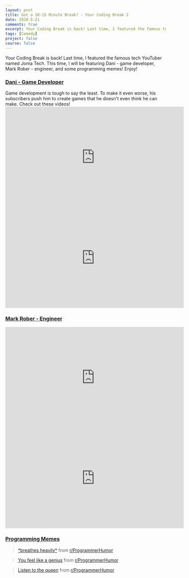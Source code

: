 ```yaml
---
layout: post
title: Got a 10-15 Minute Break? - Your Coding Break 2
date: 2020-5-21
comments: true
excerpt: Your Coding Break is back! Last time, I featured the famous tech YouTuber named Joma Tech. This time, I will be featuring Dani - game developer, Mark Rober - engineer,  and some programming memes! Enjoy!
tags: [Comedy]
project: false
course: false
---
```


Your Coding Break is back! Last time, I featured the famous tech YouTuber named Joma Tech. This time, I will be featuring Dani - game developer, Mark Rober - engineer,  and some programming memes! Enjoy!


<h3><u>Dani - Game Developer</u></h3>
Game development is tough to say the least. To make it even worse, his subscribers push him to create games that he doesn't even think he can make. Check out these videos!

<iframe width="560" height="315" src="https://www.youtube.com/embed/TtdBAA3hCxY" frameborder="0" allow="accelerometer; autoplay; encrypted-media; gyroscope; picture-in-picture" allowfullscreen></iframe>

<br>

<iframe width="560" height="315" src="https://www.youtube.com/embed/7tC6DUaPqfM" frameborder="0" allow="accelerometer; autoplay; encrypted-media; gyroscope; picture-in-picture" allowfullscreen></iframe>

<h3><u>Mark Rober - Engineer</u></h3>

<iframe width="560" height="315" src="https://www.youtube.com/embed/hFZFjoX2cGg" frameborder="0" allow="accelerometer; autoplay; encrypted-media; gyroscope; picture-in-picture" allowfullscreen></iframe>

<br>

<iframe width="560" height="315" src="https://www.youtube.com/embed/a_TSR_v07m0" frameborder="0" allow="accelerometer; autoplay; encrypted-media; gyroscope; picture-in-picture" allowfullscreen></iframe>

<h3><u>Programming Memes</u></h3>

<blockquote class="reddit-card" data-card-created="1590467990"><a href="https://www.reddit.com/r/ProgrammerHumor/comments/gomxyg/breathes_heavily/">*breathes heavily*</a> from <a href="http://www.reddit.com/r/ProgrammerHumor">r/ProgrammerHumor</a></blockquote>
<script async src="//embed.redditmedia.com/widgets/platform.js" charset="UTF-8"></script>


<blockquote class="reddit-card" data-card-created="1590468116"><a href="https://www.reddit.com/r/ProgrammerHumor/comments/gnpjxp/you_feel_like_a_genius/">You feel like a genius</a> from <a href="http://www.reddit.com/r/ProgrammerHumor">r/ProgrammerHumor</a></blockquote>
<script async src="//embed.redditmedia.com/widgets/platform.js" charset="UTF-8"></script>


<blockquote class="reddit-card" data-card-created="1590468231"><a href="https://www.reddit.com/r/ProgrammerHumor/comments/gnjc69/listen_to_the_queen/">Listen to the queen</a> from <a href="http://www.reddit.com/r/ProgrammerHumor">r/ProgrammerHumor</a></blockquote>
<script async src="//embed.redditmedia.com/widgets/platform.js" charset="UTF-8"></script>
